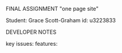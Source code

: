 
FINAL ASSIGNMENT
"one page site"

Student: Grace Scott-Graham
id: u3223833

DEVELOPER NOTES 

key issues:
features:
